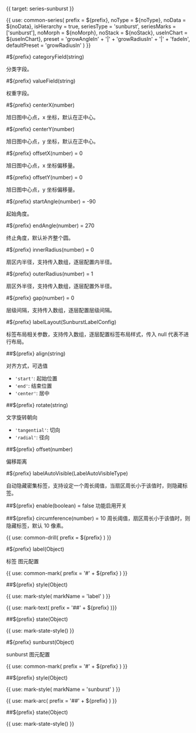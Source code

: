 {{ target: series-sunburst }}

{{ use: common-series(
  prefix = ${prefix},
  noType = ${noType},
  noData = ${noData},
  isHierarchy = true,
  seriesType = 'sunburst',
  seriesMarks = ['sunburst'],
  noMorph = ${noMorph},
  noStack = ${noStack},
  useInChart = ${useInChart},
  preset = 'growAngleIn' + '|' + 'growRadiusIn' + '|' + 'fadeIn',
  defaultPreset = 'growRadiusIn'
) }}

#${prefix} categoryField(string)

分类字段。

#${prefix} valueField(string)

权重字段。

#${prefix} centerX(number)

旭日图中心点，x 坐标，默认在正中心。

#${prefix} centerY(number)

旭日图中心点，y 坐标，默认在正中心。

#${prefix} offsetX(number) = 0

旭日图中心点，x 坐标偏移量。

#${prefix} offsetY(number) = 0

旭日图中心点，y 坐标偏移量。

#${prefix} startAngle(number) = -90

起始角度。

#${prefix} endAngle(number) = 270

终止角度，默认补齐整个圆。

#${prefix} innerRadius(number) = 0

扇区内半径，支持传入数组，逐层配置内半径。

#${prefix} outerRadius(number) = 1

扇区外半径，支持传入数组，逐层配置外半径。

#${prefix} gap(number) = 0

层级间隔，支持传入数组，逐层配置层级间隔。

#${prefix} labelLayout(SunburstLabelConfig)

标签布局相关参数，支持传入数组，逐层配置标签布局样式，传入 null 代表不进行布局。

##${prefix} align(string)

对齐方式，可选值

- `'start'`: 起始位置
- `'end'`: 结束位置
- `'center'`: 居中

##${prefix} rotate(string)

文字旋转朝向

- `'tangential'`: 切向
- `'radial'`: 径向

##${prefix} offset(number)

偏移距离

#${prefix} labelAutoVisible(LabelAutoVisibleType)

自动隐藏密集标签，支持设定一个周长阈值，当扇区周长小于该值时，则隐藏标签。

##${prefix} enable(boolean) = false
功能启用开关

##${prefix} circumference(number) = 10
周长阈值，扇区周长小于该值时，则隐藏标签，默认 10 像素。

<!-- 下钻 -->

{{ use: common-drill(
  prefix = ${prefix}
) }}

<!-- Label 图元 -->

#${prefix} label(Object)

标签 图元配置

{{ use: common-mark(
  prefix = '#' + ${prefix}
) }}

##${prefix} style(Object)

{{ use: mark-style(
  markName = 'label'
) }}

{{ use: mark-text(
  prefix = '##' + ${prefix}
)}}

##${prefix} state(Object)

{{ use: mark-state-style() }}

<!-- Sunburst 图元 -->

#${prefix} sunburst(Object)

sunburst 图元配置

{{ use: common-mark(
  prefix = '#' + ${prefix}
) }}

##${prefix} style(Object)

{{ use: mark-style(
  markName = 'sunburst'
) }}

{{ use: mark-arc(
  prefix = '##' + ${prefix}
) }}

##${prefix} state(Object)

{{ use: mark-state-style() }}
